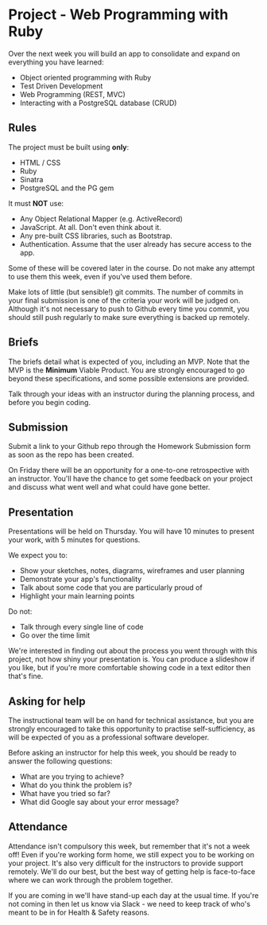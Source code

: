 # Project - Web Programming with Ruby

Over the next week you will build an app to consolidate and expand on everything you have learned:

* Object oriented programming with Ruby
* Test Driven Development
* Web Programming (REST, MVC)
* Interacting with a PostgreSQL database (CRUD)

## Rules

The project must be built using **only**:

* HTML / CSS
* Ruby
* Sinatra
* PostgreSQL and the PG gem

It must **NOT** use:

* Any Object Relational Mapper (e.g. ActiveRecord)
* JavaScript. At all. Don't even think about it.
* Any pre-built CSS libraries, such as Bootstrap.
* Authentication. Assume that the user already has secure access to the app.

Some of these will be covered later in the course. Do not make any attempt to use them this week, even if you've used them before.

Make lots of little (but sensible!) git commits. The number of commits in your final submission is one of the criteria your work will be judged on. Although it's not necessary to push to Github every time you commit, you should still push regularly to make sure everything is backed up remotely.

## Briefs

The briefs detail what is expected of you, including an MVP. Note that the MVP is the **Minimum** Viable Product. You are strongly encouraged to go beyond these specifications, and some possible extensions are provided.

Talk through your ideas with an instructor during the planning process, and before you begin coding.

## Submission

Submit a link to your Github repo through the Homework Submission form as soon as the repo has been created.

On Friday there will be an opportunity for a one-to-one retrospective with an instructor. You'll have the chance to get some feedback on your project and discuss what went well and what could have gone better.

## Presentation

Presentations will be held on Thursday. You will have 10 minutes to present your work, with 5 minutes for questions.

We expect you to:

* Show your sketches, notes, diagrams, wireframes and user planning
* Demonstrate your app's functionality
* Talk about some code that you are particularly proud of
* Highlight your main learning points

Do not:

* Talk through every single line of code
* Go over the time limit

We're interested in finding out about the process you went through with this project, not how shiny your presentation is. You can produce a slideshow if you like, but if you're more comfortable showing code in a text editor then that's fine.

## Asking for help

The instructional team will be on hand for technical assistance, but you are strongly encouraged to take this opportunity to practise self-sufficiency, as will be expected of you as a professional software developer.

Before asking an instructor for help this week, you should be ready to answer the following questions:

* What are you trying to achieve?
* What do you think the problem is?
* What have you tried so far?
* What did Google say about your error message?

## Attendance

Attendance isn't compulsory this week, but remember that it's not a week off! Even if you're working form home, we still expect you to be working on your project. It's also very difficult for the instructors to provide support remotely. We'll do our best, but the best way of getting help is face-to-face where we can work through the problem together.

If you are coming in we'll have stand-up each day at the usual time. If you're not coming in then let us know via Slack - we need to keep track of who's meant to be in for Health & Safety reasons.